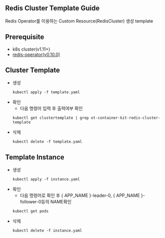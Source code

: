 ## Redis Cluster Template Guide
Redis Operator를 이용하는 Custom Resource(RedisCluster) 생성 template
## Prerequisite
- k8s cluster(v1.11+)
- [redis-operator(v0.10.0)](https://ot-container-kit.github.io/redis-operator/)


## Cluster Template
- 생성
    ```shell
    kubectl apply -f template.yaml
    ```
- 확인
    - 다음 명령어 입력 후 출력여부 확인
    ```shell
    kubectl get clustertemplate | grep ot-container-kit-redis-cluster-template
    ```
- 삭제
    ```shell
    kubectl delete -f template.yaml
    ```

## Template Instance
- 생성
    ```shell
    kubectl apply -f instance.yaml
    ```
- 확인
    - 다음 명령어로 확인 후 { APP_NAME }-leader-0, { APP_NAME }-follower-0등의 NAME확인
    ```shell
    kubectl get pods
    ```
- 삭제
    ```shell
    kubectl delete -f instance.yaml
    ```